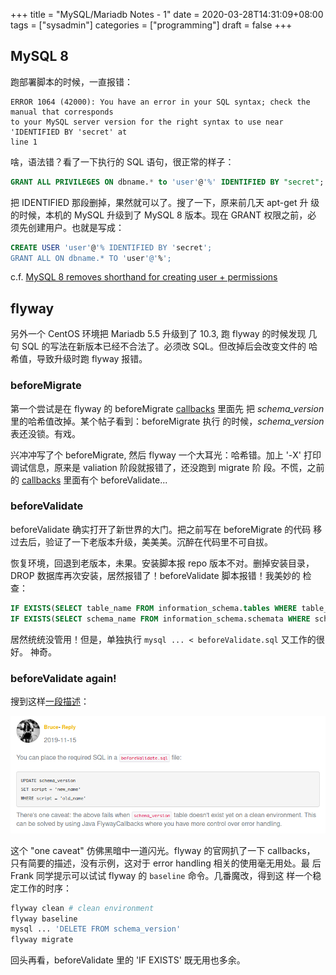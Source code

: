 +++
title = "MySQL/Mariadb Notes - 1"
date = 2020-03-28T14:31:09+08:00
tags = ["sysadmin"]
categories = ["programming"]
draft = false
+++

## MySQL 8

跑部署脚本的时候，一直报错：

~~~text
ERROR 1064 (42000): You have an error in your SQL syntax; check the manual that corresponds
to your MySQL server version for the right syntax to use near 'IDENTIFIED BY 'secret' at
line 1
~~~

啥，语法错？看了一下执行的 SQL 语句，很正常的样子：

~~~sql
GRANT ALL PRIVILEGES ON dbname.* to 'user'@'%' IDENTIFIED BY "secret";
~~~

把 IDENTIFIED 那段删掉，果然就可以了。搜了一下，原来前几天 apt-get 升
级的时候，本机的 MySQL 升级到了 MySQL 8 版本。现在 GRANT 权限之前，必
须先创建用户。也就是写成：

~~~sql
CREATE USER 'user'@'% IDENTIFIED BY 'secret';
GRANT ALL ON dbname.* TO 'user'@'%';
~~~

c.f. [MySQL 8 removes shorthand for creating user + permissions](https://ma.ttias.be/mysql-8-removes-shorthand-creating-user-permissions/)

## flyway

另外一个 CentOS 环境把 Mariadb 5.5 升级到了 10.3, 跑 flyway 的时候发现
几句 SQL 的写法在新版本已经不合法了。必须改 SQL。但改掉后会改变文件的
哈希值，导致升级时跑 flyway 报错。

### beforeMigrate

第一个尝试是在 flyway 的 beforeMigrate [callbacks](https://flywaydb.org/documentation/callbacks.html) 里面先
把 *schema_version* 里的哈希值改掉。某个帖子看到：beforeMigrate 执行
的时候，*schema_version* 表还没锁。有戏。

兴冲冲写了个 beforeMigrate, 然后 flyway 一个大耳光：哈希错。加上 '-X' 打印调试信息，原来是 valiation 阶段就报错了，还没跑到 migrate 阶
段。不慌，之前的 [callbacks](https://flywaydb.org/documentation/callbacks.html) 里面有个 beforeValidate...

### beforeValidate

beforeValidate 确实打开了新世界的大门。把之前写在 beforeMigrate 的代码
移过去后，验证了一下老版本升级，美美美。沉醉在代码里不可自拔。

恢复环境，回退到老版本，未果。安装脚本报 repo 版本不对。删掉安装目录，
DROP 数据库再次安装，居然报错了！beforeValidate 脚本报错！我美妙的
检查：

~~~sql
IF EXISTS(SELECT table_name FROM information_schema.tables WHERE table_name = 'schema_version')
IF EXISTS(SELECT schema_name FROM information_schema.schemata WHERE schema_name = 'dbname)
~~~

居然统统没管用！但是，单独执行 `mysql ... < beforeValidate.sql` 又工作的很好。
神奇。

### beforeValidate again!

搜到这样[一段描述](https://oipapio.com/question-9217299)：

![flyway](/media/flyway.png)

这个 "one caveat" 仿佛黑暗中一道闪光。flyway 的官网扒了一下 callbacks，
只有简要的描述，没有示例，这对于 error handling 相关的使用毫无用处。最
后 Frank 同学提示可以试试 flyway 的 `baseline` 命令。几番魔改，得到这
样一个稳定工作的时序：

~~~sh
flyway clean # clean environment
flyway baseline
mysql ... 'DELETE FROM schema_version'
flyway migrate
~~~

回头再看，beforeValidate 里的 'IF EXISTS' 既无用也多余。
